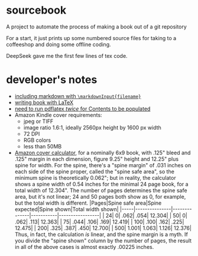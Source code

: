 # sourcebook

A project to automate the process of making a book out of a git repository

For a start, it just prints up some numbered source files for taking to a
coffeeshop and doing some offline coding.

DeepSeek gave me the first few lines of tex code.

# developer's notes
* [including markdown with `\markdownInput{filename}`](https://www.overleaf.com/learn/how-to/Writing_Markdown_in_LaTeX_Documents)
* [writing book with LaTeX](https://www.overleaf.com/learn/latex/Sections_and_chapters)
* [need to run pdflatex *twice* for Contents to be populated](https://tex.stackexchange.com/a/301109/215508)
* Amazon Kindle cover requirements:
    - jpeg or TIFF
    - image ratio 1.6:1, ideally 2560px height by 1600 px width
    - 72 DPI
    - RGB colors
    - less than 50MB
* [Amazon cover calculator](https://kdp.amazon.com/en_US/cover-calculator),
  for a nominally 6x9 book, with .125" bleed and .125" margin in each dimension,
  figure 9.25" height and 12.25" plus spine for width. For the spine, there's
  a "spine margin" of .031 inches on each side of the spine proper, called the
  "spine safe area", so the minimum spine is theoretically 0.062"; but in
  reality, the calculator shows a spine width of 0.54 inches for the minimal
  24 page book, for a total width of 12.304". The number of pages determines
  the spine safe area, but it's not linear; 24 and 50 pages both show as 0,
  for example, but the total width is different.
  |Pages|Spine safe area|Spine expected|Spine shown|Total width shown|
  |-----|---------------|--------------|-----------|-----------------|
  |   24|              0|          .062|       .054|           12.304|
  |   50|              0|          .062|       .113|           12.363|
  |   75|           .044|          .106|       .169|           12.419|
  |  100|           .100|          .162|       .225|           12.475|
  |  200|           .325|          .387|       .450|           12.700|
  |  500|          1.001|         1.063|      1.126|           12.376|
  Thus, in fact, the calculation *is* linear, and the spine margin is a
  myth. If you divide the "spine shown" column by the number of pages,
  the result in all of the above cases is almost exactly .00225 inches.
